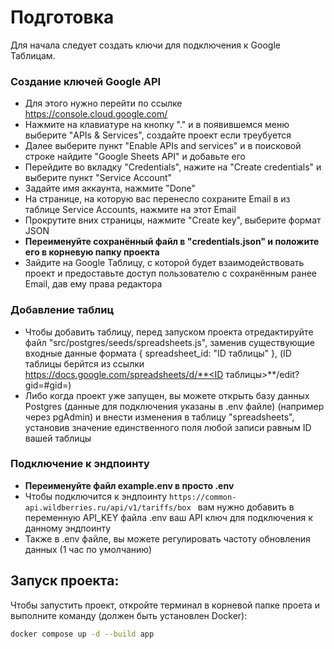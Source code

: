 # Подготовка
Для начала следует создать ключи для подключения к Google Таблицам. 

### Создание ключей Google API
- Для этого нужно перейти по ссылке https://console.cloud.google.com/
- Нажмите на клавиатуре на кнопку "." и в появившемся меню выберите "APIs & Services", создайте проект если треубуется
- Далее выберите пункт "Enable APIs and services" и в поисковой строке найдите "Google Sheets API" и добавьте его
- Перейдите во вкладку "Credentials", нажите на "Create credentials" и выберите пункт "Service Account"
- Задайте имя аккаунта, нажмите "Done"
- На странице, на которую вас перенесло сохраните Email в из таблице Service Accounts, нажмите на этот Email
- Прокрутите вних страницы, нажмите "Create key", выберите формат JSON
- **Переименуйте сохранённый файл в "credentials.json" и положите его в корневую папку проекта**
- Зайдите на Google Таблицу, с которой будет взаимодействовать проект и предоставьте доступ пользователю с сохранённым ранее Email, дав ему права редактора

### Добавление таблиц
- Чтобы добавить таблицу, перед запуском проекта отредактируйте файл  "src/postgres/seeds/spreadsheets.js", заменив существующие входные данные формата { spreadsheet_id: "ID таблицы" }, (ID таблицы берйтся из ссылки https://docs.google.com/spreadsheets/d/**<ID таблицы>**/edit?gid=#gid=)
- Либо когда проект уже запущен, вы можете открыть базу данных Postgres (данные для подключения указаны в .env файле) (например через pgAdmin) и внести изменения в таблицу "spreadsheets", установив значение единственного поля любой записи равным ID вашей таблицы 
### Подключение к эндпоинту
- **Переименуйте файл example.env в просто .env**
- Чтобы подключится к эндпоинту ```https://common-api.wildberries.ru/api/v1/tariffs/box ``` вам нужно добавить в переменную API_KEY файла .env ваш API ключ для подключения к данному эндпоинту
- Также в .env файле, вы можете регулировать частоту обновления данных (1 час по умолчанию)
  
## Запуск проекта:
Чтобы запустить проект, откройте терминал в корневой папке проета и выполните команду (должен быть установлен Docker):
```bash
docker compose up -d --build app
```
